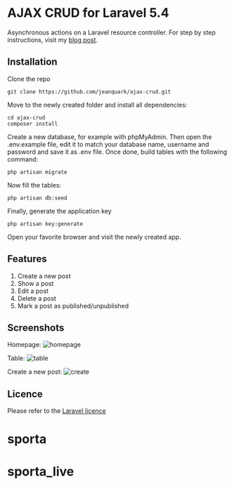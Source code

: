 # AJAX CRUD for Laravel 5.4

Asynchronous actions on a Laravel resource controller. For step by step instructions, visit my [blog post](http://www.jmkleger.com/post/ajax-crud-for-laravel-5-4).

## Installation

Clone the repo
```
git clone https://github.com/jeanquark/ajax-crud.git
```

Move to the newly created folder and install all dependencies:
```
cd ajax-crud
composer install
```

Create a new database, for example with phpMyAdmin. Then open the .env.example file, edit it to match your database name, username and password and save it as .env file. Once done, build tables with the following command:
```
php artisan migrate
```

Now fill the tables:
```
php artisan db:seed
```

Finally, generate the application key 
```
php artisan key:generate
```

Open your favorite browser and visit the newly created app.

## Features
1. Create a new post
2. Show a post
3. Edit a post
4. Delete a post
5. Mark a post as published/unpublished

## Screenshots

Homepage:
![homepage](https://github.com/jeanquark/ajax-crud/raw/master/public/homepage.png "Homepage")

Table:
![table](https://github.com/jeanquark/ajax-crud/raw/master/public/table.png "table")

Create a new post:
![create](https://github.com/jeanquark/ajax-crud/raw/master/public/add.png "add")

## Licence

Please refer to the [Laravel licence](https://opensource.org/licenses/MIT)
# sporta
# sporta_live
